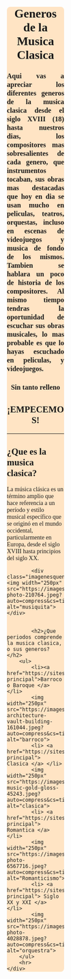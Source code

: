 <!DOCTYPE html>
<html lang="en">
<head>
    <meta charset="UTF-8">
    <meta name="viewport" content="width=device-width, initial-scale=1.0">
    <title>Classical Musical Genres</title>
</head>

<style>
body{
    background-size: auto;
    background-image: url(https://images.pexels.com/photos/210804/pexels-photo-210804.jpeg?auto=compress&cs=tinysrgb&w=1260&h=750&dpr=1);
    justify-content: center;
}

.Iniciodetodo{
    background-color: bisque;
    font-family: 'Times New Roman', Times, serif;
    margin: 185px;
    border-radius: 8px;

}

.Iniciodetodo2{
    font-family: Georgia, 'Times New Roman', Times, serif;
}

.imagenesquenoquierencrentrearse{
    text-align: center;
}

.justificateporvafor{
    text-align: justify;
}

iframe{
    border: 2px solid #0c0e0c;
    border-radius: 8px;
    box-shadow: 0 8 2px;
    margin: 20px;
    width: 350px;
}



</style>
    
</body>
<div class="Iniciodetodo">
    <div class="imagenesquenoquierencrentrearse">  <h1>Generos de la Musica Clasica</h1> </div>
    <div class="justificateporvafor">  <h3>Aqui vas a apreciar los diferentes generos de la musica clasica desde el siglo XVIII (18) hasta nuestros dias, 
        los compositores mas sobresalientes
        de cada genero, que instrumentos tocaban, sus obras mas destacadas que hoy en dia se usan mucho en peliculas, teatros, orquestas,
        incluso en escenas de videojuegos y musica de fondo de los mismos. Tambien se hablara un poco de historia de los compositores. 
        Al mismo tiempo tendras la oportunidad de escuchar sus obras musicales, lo mas probable es que lo hayas escuchado en peliculas,
        y videojuegos.</h3> </div>
    <div class="imagenesquenoquierencrentrearse"> <h3>Sin tanto relleno</h3> </div>
    <div class="imagenesquenoquierencrentrearse">  <h2>¡EMPECEMOS!</h2> </div>
    <hr>
    <div class="Iniciodetodo2">
        <h2>¿Que es la musica clasica?</h2>
        <p>La música clásica es un término amplio que hace referencia a un 
            período y estilo musical específico que se originó en el mundo occidental, 
            particularmente en Europa, desde el siglo XVIII hasta principios del siglo XX.</p>
            
            <div class="imagenesquenoquierencrentrearse"> <img width="250px" src="https://images.pexels.com/photos/210764/pexels-photo-210764.jpeg?auto=compress&cs=tinysrgb&w=1260&h=750&dpr=1" alt="musiquita"> </div>
                    
      
            <h2>¿Que periodos comprende la musica clasica, o sus generos?</h2>
        <ul>
            <li><a href="https://sites.google.com/view/trimestra2/p%C3%A1gina-principal">Barroco o Baroque </a>  </li>
            <img width="250px" src="https://images.pexels.com/photos/161044/church-architecture-vault-building-161044.jpeg?auto=compress&cs=tinysrgb&w=1260&h=750&dpr=1" alt="barroco">
            <li> <a href="https://sites.google.com/view/trimestra3/p%C3%A1gina-principal"> Clasica </a> </li>
            <img width="250px" src="https://images.pexels.com/photos/45243/saxophone-music-gold-gloss-45243.jpeg?auto=compress&cs=tinysrgb&w=1260&h=750&dpr=1" alt="clasica">
            <li> <a href="https://sites.google.com/view/trimestra4/p%C3%A1gina-principal"> Romantica </a></li>
            <img width="250px" src="https://images.pexels.com/photos/6567716/pexels-photo-6567716.jpeg?auto=compress&cs=tinysrgb&w=1260&h=750&dpr=1" alt="Romanticismo">
            <li> <a href="https://sites.google.com/view/trimestra5/p%C3%A1gina-principal"> Siglo XX y XXI </a> </li>
            <img width="250px" src="https://images.pexels.com/photos/4028878/pexels-photo-4028878.jpeg?auto=compress&cs=tinysrgb&w=1260&h=750&dpr=1" alt="orquestra">
        </ul>
        <hr>        
    </div>

</div>


<body>
    
</body>
</html>
